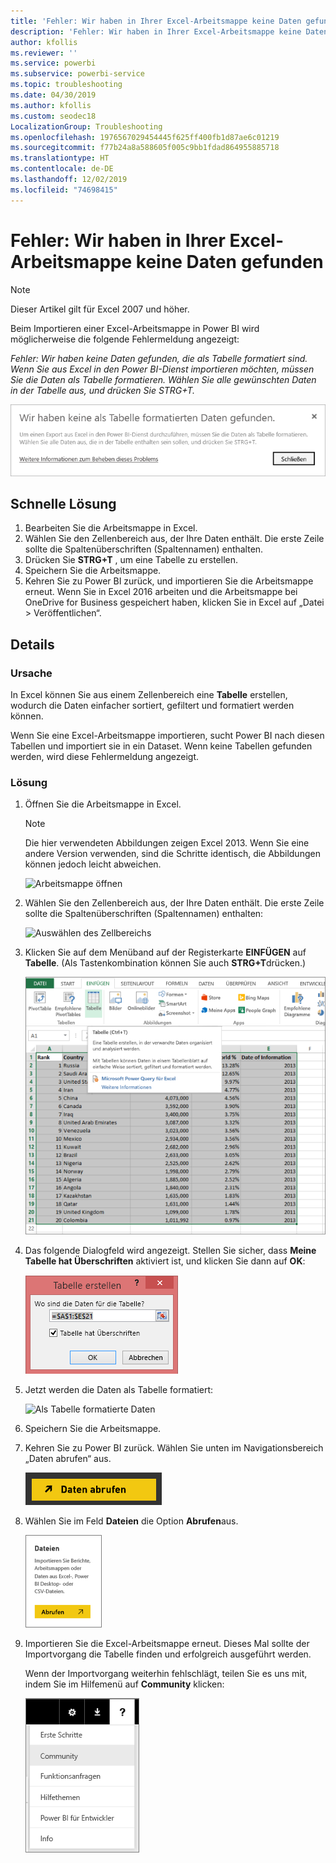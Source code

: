 ```yaml
---
title: 'Fehler: Wir haben in Ihrer Excel-Arbeitsmappe keine Daten gefunden'
description: 'Fehler: Wir haben in Ihrer Excel-Arbeitsmappe keine Daten gefunden'
author: kfollis
ms.reviewer: ''
ms.service: powerbi
ms.subservice: powerbi-service
ms.topic: troubleshooting
ms.date: 04/30/2019
ms.author: kfollis
ms.custom: seodec18
LocalizationGroup: Troubleshooting
ms.openlocfilehash: 1976567029454445f625ff400fb1d87ae6c01219
ms.sourcegitcommit: f77b24a8a588605f005c9bb1fdad864955885718
ms.translationtype: HT
ms.contentlocale: de-DE
ms.lasthandoff: 12/02/2019
ms.locfileid: "74698415"
---
```

# <a name="error-we-couldnt-find-any-data-in-your-excel-workbook"></a>Fehler: Wir haben in Ihrer Excel-Arbeitsmappe keine Daten gefunden

>[!NOTE]  
>Dieser Artikel gilt für Excel 2007 und höher.

Beim Importieren einer Excel-Arbeitsmappe in Power BI wird möglicherweise die folgende Fehlermeldung angezeigt:

*Fehler: Wir haben keine Daten gefunden, die als Tabelle formatiert sind. Wenn Sie aus Excel in den Power BI-Dienst importieren möchten, müssen Sie die Daten als Tabelle formatieren. Wählen Sie alle gewünschten Daten in der Tabelle aus, und drücken Sie STRG+T.*

![Daten in Arbeitsmappe nicht gefunden](media/service-admin-troubleshoot-excel-workbook-data/power-bi-we-couldnt-find-any-data.png)

## <a name="quick-solution"></a>Schnelle Lösung
1. Bearbeiten Sie die Arbeitsmappe in Excel.
2. Wählen Sie den Zellenbereich aus, der Ihre Daten enthält. Die erste Zeile sollte die Spaltenüberschriften (Spaltennamen) enthalten.
3. Drücken Sie **STRG+T** , um eine Tabelle zu erstellen.
4. Speichern Sie die Arbeitsmappe.
5. Kehren Sie zu Power BI zurück, und importieren Sie die Arbeitsmappe erneut. Wenn Sie in Excel 2016 arbeiten und die Arbeitsmappe bei OneDrive for Business gespeichert haben, klicken Sie in Excel auf „Datei > Veröffentlichen“.

## <a name="details"></a>Details
### <a name="cause"></a>Ursache
In Excel können Sie aus einem Zellenbereich eine **Tabelle** erstellen, wodurch die Daten einfacher sortiert, gefiltert und formatiert werden können.

Wenn Sie eine Excel-Arbeitsmappe importieren, sucht Power BI nach diesen Tabellen und importiert sie in ein Dataset. Wenn keine Tabellen gefunden werden, wird diese Fehlermeldung angezeigt.

### <a name="solution"></a>Lösung
1. Öffnen Sie die Arbeitsmappe in Excel. 
    >[!NOTE]
    >Die hier verwendeten Abbildungen zeigen Excel 2013. Wenn Sie eine andere Version verwenden, sind die Schritte identisch, die Abbildungen können jedoch leicht abweichen.
    
    ![Arbeitsmappe öffnen](media/service-admin-troubleshoot-excel-workbook-data/power-bi-troubleshoot-excel-worksheet-1.png)
2. Wählen Sie den Zellenbereich aus, der Ihre Daten enthält. Die erste Zeile sollte die Spaltenüberschriften (Spaltennamen) enthalten:
   
    ![Auswählen des Zellbereichs](media/service-admin-troubleshoot-excel-workbook-data/power-bi-troubleshoot-excel-worksheet-2.png)
3. Klicken Sie auf dem Menüband auf der Registerkarte **EINFÜGEN** auf **Tabelle**. (Als Tastenkombination können Sie auch **STRG+T**drücken.)
   
    ![Tabelle einfügen](media/service-admin-troubleshoot-excel-workbook-data/power-bi-troubleshoot-excel-worksheet-3.png)
4. Das folgende Dialogfeld wird angezeigt. Stellen Sie sicher, dass **Meine Tabelle hat Überschriften** aktiviert ist, und klicken Sie dann auf **OK**:
   
    ![Tabelle erstellen](media/service-admin-troubleshoot-excel-workbook-data/power-bi-troubleshoot-excel-create-table.png)
5. Jetzt werden die Daten als Tabelle formatiert:
   
    ![Als Tabelle formatierte Daten](media/service-admin-troubleshoot-excel-workbook-data/power-bi-troubleshoot-excel-table.png)
6. Speichern Sie die Arbeitsmappe.
7. Kehren Sie zu Power BI zurück. Wählen Sie unten im Navigationsbereich „Daten abrufen“ aus.
   
    ![Daten abrufen](media/service-admin-troubleshoot-excel-workbook-data/power-bi-get-data.png)
8. Wählen Sie im Feld **Dateien** die Option **Abrufen**aus.
   
    ![Dateien abrufen](media/service-admin-troubleshoot-excel-workbook-data/power-bi-get-files.png)
9. Importieren Sie die Excel-Arbeitsmappe erneut. Dieses Mal sollte der Importvorgang die Tabelle finden und erfolgreich ausgeführt werden.
   
    Wenn der Importvorgang weiterhin fehlschlägt, teilen Sie es uns mit, indem Sie im Hilfemenü auf **Community** klicken:
   
    ![Link „Community“](media/service-admin-troubleshoot-excel-workbook-data/power-bi-question-menu-community.png)
